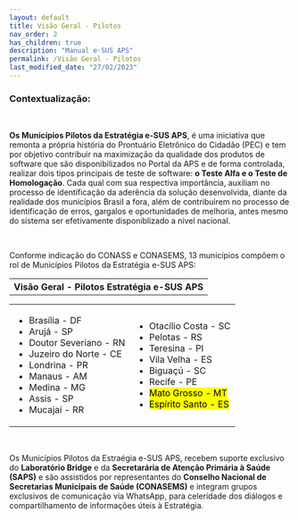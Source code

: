 ```yaml
---
layout: default
title: Visão Geral - Pilotos
nav_order: 2
has_children: true
description: "Manual e-SUS APS"
permalink: /Visão Geral - Pilotos
last_modified_date: "27/02/2023"
---
```


<link rel="stylesheet" href="https://stackpath.bootstrapcdn.com/bootstrap/4.1.3/css/bootstrap.min.css" integrity="sha384-MCw98/SFnGE8fJT3GXwEOngsV7Zt27NXFoaoApmYm81iuXoPkFOJwJ8ERdknLPMO" crossorigin="anonymous">

<script src="https://code.jquery.com/jquery-3.3.1.slim.min.js" integrity="sha384-q8i/X+965DzO0rT7abK41JStQIAqVgRVzpbzo5smXKp4YfRvH+8abtTE1Pi6jizo" crossorigin="anonymous"></script>
<script src="https://cdnjs.cloudflare.com/ajax/libs/popper.js/1.14.3/umd/popper.min.js" integrity="sha384-ZMP7rVo3mIykV+2+9J3UJ46jBk0WLaUAdn689aCwoqbBJiSnjAK/l8WvCWPIPm49" crossorigin="anonymous"></script>
<script src="https://stackpath.bootstrapcdn.com/bootstrap/4.1.3/js/bootstrap.min.js" integrity="sha384-ChfqqxuZUCnJSK3+MXmPNIyE6ZbWh2IMqE241rYiqJxyMiZ6OW/JmZQ5stwEULTy" crossorigin="anonymous"></script>

<table class="table table-striped">
  <thead class="thead-dark">
    <tr>
      <th style ="text-align:center;" scope="col" colspan="2">Visão Geral - Pilotos Estratégia e-SUS APS</th>            
    </tr>
  </thead>

  <tbody>       
     <tr> 
          <h3>Contextualização:</h3>
          <br>
          <p><b>Os Municípios Pilotos da Estratégia e-SUS APS</b>, é uma iniciativa que remonta a própria história do Prontuário Eletrônico do Cidadão (PEC) e tem por objetivo contribuir na maximização da qualidade dos produtos de software que são disponibilizados no Portal da APS e de forma controlada, realizar dois tipos principais de teste de software: <b>o Teste Alfa e o Teste de Homologação</b>. Cada qual com sua respectiva importância, auxiliam no processo de identificação da aderência da solução desenvolvida, diante da realidade dos municípios Brasil a fora, além de contribuirem no processo de identificação de erros, gargalos e oportunidades de melhoria, antes mesmo do sistema ser efetivamente disponiblizado a nível nacional.</p>
          <br>
          <p>Conforme indicação do CONASS e CONASEMS, 13 municípios compõem o rol de Municípios Pilotos da Estratégia e-SUS APS:</p>
              <table class="table">
                <tbody>
                  <tr>      
                    <td>
                      <ul>
                          <li>Brasília - DF</li>
                          <li>Arujá - SP</li>
                          <li>Doutor Severiano - RN</li>
                          <li>Juzeiro do Norte - CE</li>
                          <li>Londrina - PR	</li>
                          <li>Manaus - AM</li>
                          <li>Medina - MG	</li>   
                          <li>Assis - SP	</li>
                          <li>Mucajaí - RR	</li>
                      </ul>                 
                    </td>
                    <td>
                      <ul>
                        <li>Otacílio Costa - SC</li>
                        <li>Pelotas - RS	</li>
                        <li>Teresina - PI	</li>
                        <li>Vila Velha - ES	</li>                       
                        <li>Biguaçú - SC	</li> 
                        <li>Recife - PE	</li> 
                        <li><mark>Mato Grosso - MT </mark></li>
                        <li><mark>Espírito Santo - ES </mark></li>
                      </ul>
                    </td>           
                  </tr>
                </tbody>
              </table>          
          <br>
          <p>Os Municípios Pilotos da Estraégia e-SUS APS, recebem suporte exclusivo do <b>Laboratório Bridge</b> e da <b>Secretarária de Atenção Primária à Saúde (SAPS)</b> e são assistidos por representantes do <b>Conselho Nacional de Secretarias Municipais de Saúde (CONASEMS)</b> e integram grupos exclusivos de comunicação via WhatsApp, para celeridade dos diálogos e compartilhamento de informações úteis à Estratégia.</p>
    </tr>     
  </tbody>
</table>